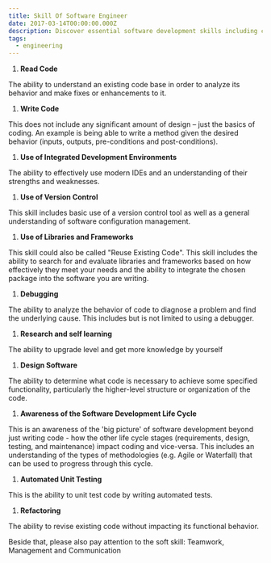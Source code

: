 ```yaml
---
title: Skill Of Software Engineer
date: 2017-03-14T00:00:00.000Z
description: Discover essential software development skills including coding, debugging, version control, design, and automated testing, plus key soft skills like teamwork and communication for effective collaboration.
tags:
  - engineering
---
```


1. **Read Code**

The ability to understand an existing code base in order to analyze its behavior and make fixes or enhancements to it.

1. **Write Code**

This does not include any significant amount of design – just the basics of coding. An example is being able to write a method given the desired behavior (inputs, outputs, pre-conditions and post-conditions).

1. **Use of Integrated Development Environments**

The ability to effectively use modern IDEs and an understanding of their strengths and weaknesses.

1. **Use of Version Control**

This skill includes basic use of a version control tool as well as a general understanding of software configuration management.

1. **Use of Libraries and Frameworks**

This skill could also be called "Reuse Existing Code". This skill includes the ability to search for and evaluate libraries and frameworks based on how effectively they meet your needs and the ability to integrate the chosen package into the software you are writing.

1. **Debugging**

The ability to analyze the behavior of code to diagnose a problem and find the underlying cause. This includes but is not limited to using a debugger.

1. **Research and self learning**

The ability to upgrade level and get more knowledge by yourself

1. **Design Software**

The ability to determine what code is necessary to achieve some specified functionality, particularly the higher-level structure or organization of the code.

1. **Awareness of the Software Development Life Cycle**

This is an awareness of the 'big picture' of software development beyond just writing code - how the other life cycle stages (requirements, design, testing, and maintenance) impact coding and vice-versa. This includes an understanding of the types of methodologies (e.g. Agile or Waterfall) that can be used to progress through this cycle.

1. **Automated Unit Testing**

This is the ability to unit test code by writing automated tests.

1. **Refactoring**

The ability to revise existing code without impacting its functional behavior.

Beside that, please also pay attention to the soft skill: Teamwork, Management and Communication

